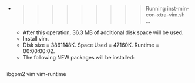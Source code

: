 * >>>>>>>>> Running inst-min-con-xtra-vim.sh ...
  * After this operation, 36.3 MB of additional disk space will be used.
  * Install vim.
  * Disk size = 3861148K. Space Used = 47160K. Runtime = 00:00:00:02.
  * The following NEW packages will be installed:
  ```bash
libgpm2 vim vim-runtime
  ```
